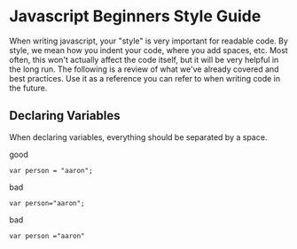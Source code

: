 # Javascript Beginners Style Guide
When writing javascript, your "style" is very important for readable code. By style, we mean how you indent your code, where you add spaces, etc. Most often, this won't actually affect the code itself, but it will be very helpful in the long run. The following is a review of what we've already covered and best practices. Use it as a reference you can refer to when writing code in the future.

## Declaring Variables
When declaring variables, everything should be separated by a space. 

good
```
var person = "aaron";
```
bad
```
var person="aaron";
```

bad
```
var person ="aaron"
```

